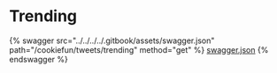 # Trending

{% swagger src="../../../../.gitbook/assets/swagger.json" path="/cookiefun/tweets/trending" method="get" %}
[swagger.json](../../../../.gitbook/assets/swagger.json)
{% endswagger %}
